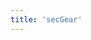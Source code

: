 ```yaml
---
title: 'secGear'
---
```


<script setup lang="ts">
  import TheSecGear from "@/views/minisite/secgear/TheSecGear.vue"
</script>

<TheSecGear />
